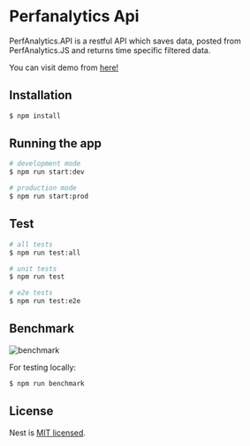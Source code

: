# Perfanalytics Api
PerfAnalytics.API is a restful API which saves data, posted from PerfAnalytics.JS and returns time specific
filtered data.

You can visit demo from [here!](https://perfanalytics-api-fisher.herokuapp.com)

## Installation

```bash
$ npm install
```

## Running the app

```bash
# development mode
$ npm run start:dev

# production mode
$ npm run start:prod
```

## Test

```bash
# all tests
$ npm run test:all

# unit tests
$ npm run test

# e2e tests
$ npm run test:e2e

```

## Benchmark
<img src='https://i.imgur.com/vU6OG38.png' alt='benchmark'>

For testing locally:
```bash
$ npm run benchmark
```

## License

Nest is [MIT licensed](LICENSE).
